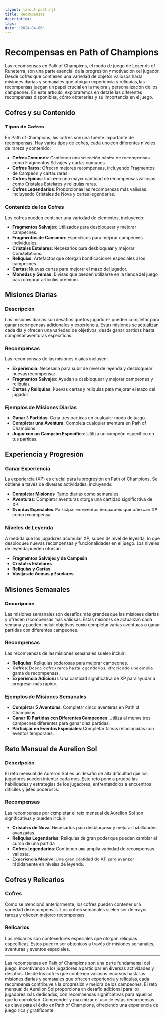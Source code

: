 ```yaml
---
layout: layout-post.njk
title: Recompensas
description:
tags:
date: "2024-04-06"
---
```

# Recompensas en Path of Champions

Las recompensas en Path of Champions, el modo de juego de Legends of Runeterra, son una parte esencial de la progresión y motivación del jugador. Desde cofres que contienen una variedad de objetos valiosos hasta misiones diarias y semanales que otorgan experiencia y reliquias, las recompensas juegan un papel crucial en la mejora y personalización de los campeones. En este artículo, exploraremos en detalle las diferentes recompensas disponibles, cómo obtenerlas y su importancia en el juego.

## Cofres y su Contenido

### Tipos de Cofres

En Path of Champions, los cofres son una fuente importante de recompensas. Hay varios tipos de cofres, cada uno con diferentes niveles de rareza y contenido:

- **Cofres Comunes**: Contienen una selección básica de recompensas como Fragmentos Salvajes y cartas comunes.
- **Cofres Raros**: Ofrecen mejores recompensas, incluyendo Fragmentos de Campeón y cartas raras.
- **Cofres Épicos**: Incluyen una mayor cantidad de recompensas valiosas como Cristales Estelares y reliquias raras.
- **Cofres Legendarios**: Proporcionan las recompensas más valiosas, incluyendo Cristales de Nova y cartas legendarias.

### Contenido de los Cofres

Los cofres pueden contener una variedad de elementos, incluyendo:

- **Fragmentos Salvajes**: Utilizados para desbloquear y mejorar campeones.
- **Fragmentos de Campeón**: Específicos para mejorar campeones individuales.
- **Cristales Estelares**: Necesarios para desbloquear y mejorar Constellations.
- **Reliquias**: Artefactos que otorgan bonificaciones especiales a los campeones.
- **Cartas**: Nuevas cartas para mejorar el mazo del jugador.
- **Monedas y Gemas**: Divisas que pueden utilizarse en la tienda del juego para comprar artículos premium.

## Misiones Diarias

### Descripción

Las misiones diarias son desafíos que los jugadores pueden completar para ganar recompensas adicionales y experiencia. Estas misiones se actualizan cada día y ofrecen una variedad de objetivos, desde ganar partidas hasta completar aventuras específicas.

### Recompensas

Las recompensas de las misiones diarias incluyen:

- **Experiencia**: Necesaria para subir de nivel de leyenda y desbloquear nuevas recompensas.
- **Fragmentos Salvajes**: Ayudan a desbloquear y mejorar campeones y reliquias.
- **Cartas y Reliquias**: Nuevas cartas y reliquias para mejorar el mazo del jugador.

### Ejemplos de Misiones Diarias

- **Ganar 3 Partidas**: Gana tres partidas en cualquier modo de juego.
- **Completar una Aventura**: Completa cualquier aventura en Path of Champions.
- **Jugar con un Campeón Específico**: Utiliza un campeón específico en tus partidas.

## Experiencia y Progresión

### Ganar Experiencia

La experiencia (XP) es crucial para la progresión en Path of Champions. Se obtiene a través de diversas actividades, incluyendo:

- **Completar Misiones**: Tanto diarias como semanales.
- **Aventuras**: Completar aventuras otorga una cantidad significativa de XP.
- **Eventos Especiales**: Participar en eventos temporales que ofrezcan XP como recompensa.

### Niveles de Leyenda

A medida que los jugadores acumulan XP, suben de nivel de leyenda, lo que desbloquea nuevas recompensas y funcionalidades en el juego. Los niveles de leyenda pueden otorgar:

- **Fragmentos Salvajes y de Campeón**
- **Cristales Estelares**
- **Reliquias y Cartas**
- **Vasijas de Gemas y Estelares**

## Misiones Semanales

### Descripción

Las misiones semanales son desafíos más grandes que las misiones diarias y ofrecen recompensas más valiosas. Estas misiones se actualizan cada semana y pueden incluir objetivos como completar varias aventuras o ganar partidas con diferentes campeones.

### Recompensas

Las recompensas de las misiones semanales suelen incluir:

- **Reliquias**: Reliquias poderosas para mejorar campeones.
- **Cofres**: Desde cofres raros hasta legendarios, ofreciendo una amplia gama de recompensas.
- **Experiencia Adicional**: Una cantidad significativa de XP para ayudar a progresar más rápido.

### Ejemplos de Misiones Semanales

- **Completar 5 Aventuras**: Completar cinco aventuras en Path of Champions.
- **Ganar 10 Partidas con Diferentes Campeones**: Utiliza al menos tres campeones diferentes para ganar diez partidas.
- **Participar en Eventos Especiales**: Completar tareas relacionadas con eventos temporales.

## Reto Mensual de Aurelion Sol

### Descripción

El reto mensual de Aurelion Sol es un desafío de alta dificultad que los jugadores pueden intentar cada mes. Este reto pone a prueba las habilidades y estrategias de los jugadores, enfrentándolos a encuentros difíciles y jefes poderosos.

### Recompensas

Las recompensas por completar el reto mensual de Aurelion Sol son significativas y pueden incluir:

- **Cristales de Nova**: Necesarios para desbloquear y mejorar habilidades avanzadas.
- **Reliquias Legendarias**: Reliquias de gran poder que pueden cambiar el curso de una partida.
- **Cofres Legendarios**: Contienen una amplia variedad de recompensas valiosas.
- **Experiencia Masiva**: Una gran cantidad de XP para avanzar rápidamente en niveles de leyenda.

## Cofres y Relicarios

### Cofres

Como se mencionó anteriormente, los cofres pueden contener una variedad de recompensas. Los cofres semanales suelen ser de mayor rareza y ofrecen mejores recompensas.

### Relicarios

Los relicarios son contenedores especiales que otorgan reliquias específicas. Estos pueden ser obtenidos a través de misiones semanales, aventuras y eventos especiales.

---

Las recompensas en Path of Champions son una parte fundamental del juego, incentivando a los jugadores a participar en diversas actividades y desafíos. Desde los cofres que contienen valiosos recursos hasta las misiones diarias y semanales que ofrecen experiencia y reliquias, cada recompensa contribuye a la progresión y mejora de los campeones. El reto mensual de Aurelion Sol proporciona un desafío adicional para los jugadores más dedicados, con recompensas significativas para aquellos que lo completan. Comprender y maximizar el uso de estas recompensas es clave para el éxito en Path of Champions, ofreciendo una experiencia de juego rica y gratificante.